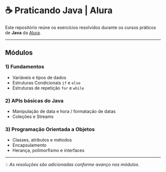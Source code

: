 # ☕ Praticando Java | Alura

Este repositório reúne os exercícios resolvidos durante os cursos práticos de **Java** da [Alura](https://www.alura.com.br).

---

## Módulos

### 1) Fundamentos
- Variáveis e tipos de dados 
- Estruturas Condicionais `if` e `else`
- Estruturas de repetição `for` e `while`

### 2) APIs básicas do Java
- Manipulação de data e hora / formatação de datas
- Coleções e Streams

### 3) Programação Orientada a Objetos
- Classes, atributos e métodos
- Encapsulamento
- Herança, polimorfismo e interfaces

---

💡 *As resoluções são adicionadas conforme avanço nos módulos.*
